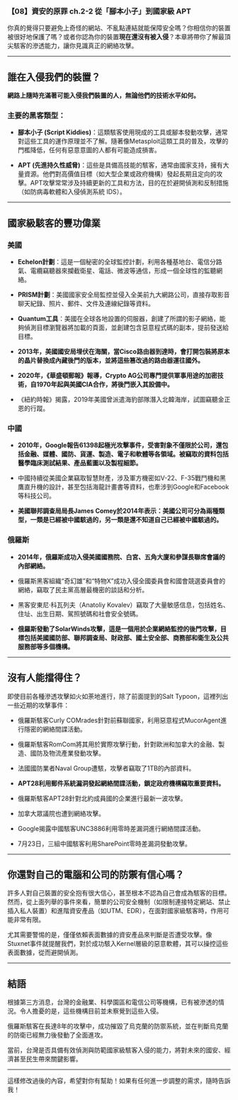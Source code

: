 ### 【08】資安的原罪 ch.2-2 從「腳本小子」到國家級 APT

你真的覺得只要避免上奇怪的網站、不亂點連結就能保障安全嗎？你相信你的裝置被很好地保護了嗎？或者你認為你的裝置**現在還沒有被入侵**？本章將帶你了解最頂尖駭客的滲透能力，讓你見識真正的網絡攻擊。

---

## 誰在入侵我們的裝置？

**網路上隨時充滿著可能入侵我們裝置的人，無論他們的技術水平如何。**

### 主要的黑客類型：

* **腳本小子 (Script Kiddies)**：這類駭客使用現成的工具或腳本發動攻擊，通常對這些工具的運作原理並不了解。隨著像Metasploit這類工具的普及，攻擊的門檻降低，任何有惡意意圖的人都有可能造成損害。

* **APT (先進持久性威脅)**：這些是具備高技能的駭客，通常由國家支持，擁有大量資源。他們對高價值目標（如大型企業或政府機構）發起長期且定向的攻擊。APT攻擊常常涉及持續更新的工具和方法，目的在於避開偵測和反制措施（如防病毒軟體和入侵偵測系統 IDS）。

---

## 國家級駭客的豐功偉業

### 美國

* **Echelon計劃**：這是一個秘密的全球監控計劃，利用各種基地台、電信分路氣、電纜竊聽器來攔截衛星、電話、微波等通信，形成一個全球性的監聽網絡。

* **PRISM計劃**：美國國家安全局監控並侵入全美前九大網路公司，直接存取影音聊天紀錄、照片、郵件、文件及連線紀錄等資料。

* **Quantum工具**：美國在全球各地設置的伺服器，創建了所謂的影子網絡，能夠偵測目標瀏覽器將加載的頁面，並創建包含惡意程式碼的副本，提前發送給目標。

* **2013年，美國國安局埋伏在海關，當Cisco路由器到達時，會打開包裝將原本的晶片替換成內藏後門的版本，並將這些篡改過的路由器運往國外。**

* **2020年，《華盛頓郵報》報導，Crypto AG公司專門提供軍事用途的加密技術，自1970年起與美國CIA合作，將後門嵌入其設備中。**

* 《紐約時報》揭露，2019年美國曾派遣海豹部隊潛入北韓海岸，試圖竊聽金正恩的行蹤。

### 中國

* **2010年，Google報告61398起極光攻擊事件，受害對象不僅限於公司，還包括金融、媒體、國防、貨運、製造、電子和軟體等各領域。被竊取的資料包括醫學臨床測試結果、產品藍圖以及製程細節。**

* 中國持續從美國企業竊取智慧財產，涉及軍方機密如V-22、F-35戰鬥機和黑鷹直升機的設計，甚至包括海龍計畫書等資料，也牽涉到Google和Facebook等科技公司。

* **美國聯邦調查局局長James Comey於2014年表示：美國公司可分為兩種類型，一類是已經被中國駭過的，另一類是還不知道自己已經被中國駭過的。**

### 俄羅斯

* **2014年，俄羅斯成功入侵美國國務院、白宮、五角大廈和參謀長聯席會議的內部網絡。**

* 俄羅斯黑客組織“奇幻雄”和“特物X”成功入侵全國委員會和國會競選委員會的網絡，竊取了民主黨高層最機密的談話和分析。

* 黑客安東尼·科瓦列夫（Anatoliy Kovalev）竊取了大量敏感信息，包括姓名、住址、出生日期、駕照號碼和社會安全號碼。

* **俄羅斯發動了SolarWinds攻擊，這是一個用於企業網絡監控的後門攻擊，目標包括美國國防部、聯邦調查局、財政部、國土安全部、商務部和衛生及公共服務部等多個機構。**

---

## 沒有人能擋得住？

即使目前各種滲透攻擊如火如荼地進行，除了前面提到的Salt Typoon，這裡列出一些近期的攻擊事件：

* 俄羅斯駭客Curly COMrades針對前蘇聯國家，利用惡意程式MucorAgent進行隱密的網絡間諜活動。

* 俄羅斯駭客RomCom將其用於實際攻擊行動，針對歐洲和加拿大的金融、製造、國防及物流產業發動攻擊。

* 法國國防業者Naval Group遭駭，攻擊者竊取了1TB的內部資料。

* **APT28利用郵件系統漏洞發起網絡間諜活動，鎖定政府機構竊取重要資料。**

* 俄羅斯駭客APT28針對北約成員國的企業進行最新一波攻擊。

* 加拿大眾議院也遭到網絡攻擊。

* Google揭露中國駭客UNC3886利用零時差漏洞進行網絡間諜活動。

* 7月23日，三組中國駭客利用SharePoint零時差漏洞發動攻擊。

---

## 你還對自己的電腦和公司的防禦有信心嗎？

許多人對自己裝置的安全抱有很大信心，甚至根本不認為自己會成為駭客的目標。然而，從上面列舉的事件來看，簡單的公司安全機制（如限制連接特定網站、禁止插入私人裝置）和進階資安產品（如UTM、EDR），在面對國家級駭客時，作用可能非常有限。

尤其需要警惕的是，僅僅依賴表面數據的資安產品來判斷是否遭受攻擊。像Stuxnet事件就提醒我們，對於成功駭入Kernel層級的惡意軟體，其可以操控這些表面數據，從而避開偵測。

---

## 結語

根據第三方消息，台灣的金融業、科學園區和電信公司等機構，已有被滲透的情況。令人擔憂的是，這些機構目前並未察覺到這些入侵。

俄羅斯駭客在長達8年的攻擊中，成功摧毀了烏克蘭的防禦系統，並在判斷烏克蘭的防衛已經無力後發動了全面進攻。

當前，台灣是否具備有效偵測與防範國家級駭客入侵的能力，將對未來的國安、經濟甚至民生帶來關鍵影響。

---

這樣修改過後的內容，希望對你有幫助！如果有任何進一步調整的需求，隨時告訴我！

